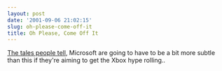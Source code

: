 ```yaml
---
layout: post
date: '2001-09-06 21:02:15'
slug: oh-please-come-off-it
title: Oh Please, Come Off It
---
```


[The tales people tell](http://www.theregister.co.uk/content/54/21505.html), Microsoft are going to have to be a bit more subtle than this if they're aiming to get the Xbox hype rolling..